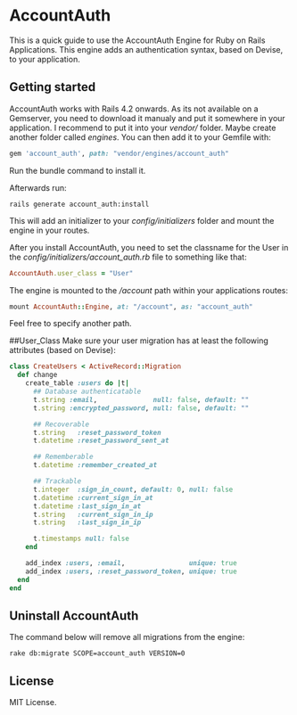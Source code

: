 # AccountAuth
This is a quick guide to use the AccountAuth Engine for Ruby on Rails Applications.
This engine adds an authentication syntax, based on Devise, to your application.

## Getting started
AccountAuth works with Rails 4.2 onwards. As its not available on a Gemserver, you need to download it manualy and put it somewhere in your application. I recommend to put it into your *vendor/* folder. Maybe create another folder called *engines*. You can then add it to your Gemfile with:

```ruby
gem 'account_auth', path: "vendor/engines/account_auth"
```

Run the bundle command to install it.

Afterwards run:

```console
rails generate account_auth:install
```

This will add an initializer to your *config/initializers* folder and mount the engine in your routes.

After you install AccountAuth, you need to set the classname for the User in the *config/initializers/account_auth.rb* file to something like that:

```ruby
AccountAuth.user_class = "User"
```

The engine is mounted to the */account* path within your applications routes:

```ruby
mount AccountAuth::Engine, at: "/account", as: "account_auth"
```

Feel free to specify another path.

##User_Class
Make sure your user migration has at least the following attributes (based on Devise):

```ruby
class CreateUsers < ActiveRecord::Migration
  def change
    create_table :users do |t|
      ## Database authenticatable
      t.string :email,              null: false, default: ""
      t.string :encrypted_password, null: false, default: ""

      ## Recoverable
      t.string   :reset_password_token
      t.datetime :reset_password_sent_at

      ## Rememberable
      t.datetime :remember_created_at

      ## Trackable
      t.integer  :sign_in_count, default: 0, null: false
      t.datetime :current_sign_in_at
      t.datetime :last_sign_in_at
      t.string   :current_sign_in_ip
      t.string   :last_sign_in_ip

      t.timestamps null: false
    end

    add_index :users, :email,                unique: true
    add_index :users, :reset_password_token, unique: true
  end
end
```

## Uninstall AccountAuth
The command below will remove all migrations from the engine:
```console
rake db:migrate SCOPE=account_auth VERSION=0
```

## License

MIT License.


